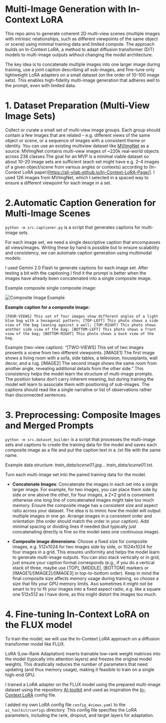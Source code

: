 # Multi-Image Generation with In-Context LoRA

This repo aims to generate coherent 2D multi-view scenes (multiple images with intrinsic relationships, such as different viewpoints of the same object or scene) using minimal training data and limited compute. The approach builds on In-Context LoRA, a method to adapt diffusion transformer (DiT) models to multi-image outputs without changing the model architecture.

The key idea is to concatenate multiple images into one larger image during training, use a joint caption describing all sub-images, and fine-tune only lightweight LoRA adapters on a small dataset (on the order of 10–100 image sets). This enables high-fidelity multi-image generation that adheres well to the prompt, even with limited data.

# 1. Dataset Preparation (Multi-View Image Sets)
Collect or curate a small set of multi-view image groups. Each group should contain a few images that are related – e.g. different views of the same object or scene, or a sequence of images with a consistent theme or identity. You can use an existing multiview dataset like [MVImgNet](https://github.com/GAP-LAB-CUHK-SZ/MVImgNet) as a source: MVImgNet contains multi-view images of ~220k real-world objects across 238 classes.The goal for an MVP is a minimal viable dataset so about 10–20 image sets are sufficient (each set might have e.g. 2–4 images of a given object/scene from various angles or contexts) according to (In-Context LoRA paper)[https://ali-vilab.github.io/In-Context-LoRA-Page/]. I used 126 images from MVImgNet, which I selected in a spaced way to ensure a different viewpoint for each image in a set.

# 2.Automatic Caption Generation for Multi-Image Scenes

`python -m src.captioner.py` is a script that generates captions for multi-image sets.

For each image set, we need a single descriptive caption that encompasses all views/images. Writing these by hand is possible but to ensure scalability and consistency, we can automate caption generation using multimodal models:

I used Gemini 2.0 Flash to generate captions for each image set. After testing a bit with the captioning I find it the prompt is better when the images have already been concatenated into a single composite image. 

Example composite single composite image:

![Composite Image Example](https://raw.githubusercontent.com/ostris/multi-image-generation/main/images/composite_example.jpeg)

**Example caption for a composite image:**
``` 
[FOUR-VIEWS] This set of four images show different angles of a light blue bag with a hexagonal pattern; [TOP-LEFT] This photo shows a side view of the bag leaning against a wall; [TOP-RIGHT] This photo shows another side view of the bag; [BOTTOM-LEFT] This photo shows a front view of the bag; [BOTTOM-RIGHT] This photo shows a back view of the bag.
```

Example (two-view caption): “[TWO-VIEWS] This set of two images presents a scene from two different viewpoints. [IMAGE1] The first image shows a living room with a sofa, side tables, a television, houseplants, wall decor, and a rug. [IMAGE2] The second image shows the same room from another angle, revealing additional details from the other side.” This consistency helps the model learn the structure of multi-image prompts. The position tokens don’t carry inherent meaning, but during training the model will learn to associate them with positioning of sub-images. The captions should read like a single narrative or list of observations rather than disconnected sentences.

# 3. Preprocessing: Composite Images and Merged Prompts
 `python -m src.dataset_builder` is a script that processes the multi-image sets and captions to create the training data for the model and saves each composite image as a file and put the caption text in a .txt file with the same name.

Example data structure: *train_data/scene01.jpg... train_data/scene01.txt.*


Turn each multi-image set into the paired training data for the model.
- **Concatenate Images**: Concatenate the images in each set into a single larger image. For example, for two images, you can place them side by side or one above the other, for four images, a 2×2 grid is convenient otherwise one long line of concatenated images might take too much memory. Ensure the composite image has a consistent size and aspect ratio across your dataset. The idea is to mimic how the model will output multiple images in one go. Arrange images in a consistent order and orientation (the order should match the order in your caption). Add minimal spacing or dividing lines if needed (but typically just concatenating directly is fine so the model sees one continuous image).

 - **Composite image dimensions**: Choose a fixed size for composite images, e.g. 512x1024 for two images side by side, or 1024x1024 for four images in a grid. This ensures uniformity and helps the model learn to generate multi-image outputs. You can also stack vertically or in grid; just ensure your caption format corresponds (e.g., if you do a vertical stack of three, maybe use [TOP], [MIDDLE], [BOTTOM] markers or [IMAGE1]/[IMAGE2]/[IMAGE3] in top-to-bottom order). Keep in mind the final composite size affects memory usage during training, so choose a size that fits your GPU memory limits. Aso sometimes it might not be smart to try to fit your images into a fixed aspect radio, e.g. like a square one 512x512 as I have done, as this might distort the images too much.


# 4. Fine-tuning In-Context LoRA on the FLUX model
To train the model, we will use the In-Context LoRA approach on a diffusion transformer model like FLUX.

LoRA (Low-Rank Adaptation) inserts trainable low-rank weight matrices into the model (typically into attention layers) and freezes the original model weights. This drastically reduces the number of parameters that need updating (and thus memory usage), making it feasible to train on a single high-end GPU.

I trained a LoRA adapter on the FLUX model using the prepared multi-image dataset using the repository [AI-toolkit](https://github.com/ostris/ai-toolkit) and used as inspiration the [In-Context LoRA](https://github.com/ali-vilab/In-Context-LoRA/tree/main) config file.

I added my own LoRA config file `config_4views.yaml` to the `ai_toolkit/configs` directory. This config file specifies the LoRA parameters, including the rank, dropout, and target layers for adaptation.